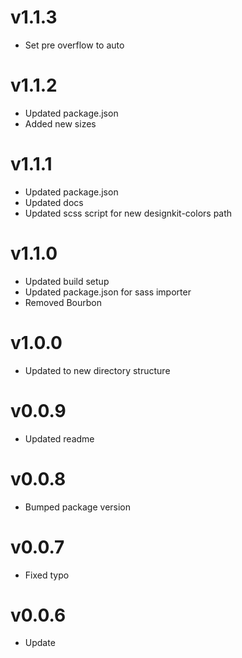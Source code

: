 # v1.1.3

* Set pre overflow to auto

# v1.1.2

* Updated package.json
* Added new sizes

# v1.1.1

* Updated package.json
* Updated docs
* Updated scss script for new designkit-colors path

# v1.1.0

* Updated build setup
* Updated package.json for sass importer
* Removed Bourbon

# v1.0.0

* Updated to new directory structure

# v0.0.9

* Updated readme

# v0.0.8

* Bumped package version

# v0.0.7

* Fixed typo

# v0.0.6

* Update

